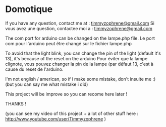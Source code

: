 Domotique
=========
If you have any question, contact me at : timmyzophrene@gmail.com
Si vous avez une question, contactee moi a : timmyzophrene@gmail.com

The com port for arduino can be changed on the lampe.php file.
Le port com pour l'arduino peut être changé sur le fichier lampe.php

To avoid that the light blink, you can change the pin of the light (default it's 13), it's because of the reset on the arduino
Pour éviter que la lampe clignote, vous pouvez changer la pin de la lampe (par défaut 13, c'est à cause du reset de l'arduino.

I'm not english / american, so if i make some mistake, don't insulte me :) (but you can say me what mistake i did)

This project will be improve so you can recome here later !

THANKS ! 

(you can see my video of this project + a lot of other stuff here : http://www.youtube.com/user/Timmyzophrene )
